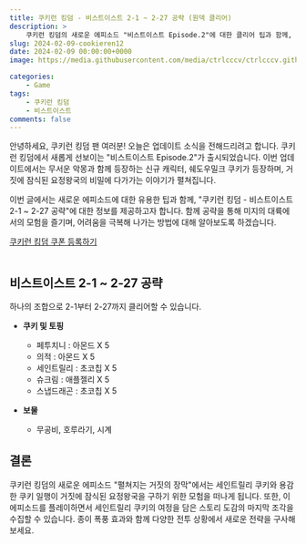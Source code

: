 ```yaml
---
title: 쿠키런 킹덤 - 비스트이스트 2-1 ~ 2-27 공략 (원덱 클리어)
description: >  
    쿠키런 킹덤의 새로운 에피소드 "비스트이스트 Episode.2"에 대한 클리어 팁과 함께, 2-1부터 2-27까지의 공략에 필요한 쿠키, 토핑, 그리고 보물 정보를 제공합니다. 
slug: 2024-02-09-cookieren12
date: 2024-02-09 00:00:00+0000
image: https://media.githubusercontent.com/media/ctrlcccv/ctrlcccv.github.io/master/assets/img/post/2024-02-09-cookieren12.webp

categories:
    - Game
tags:
    - 쿠키런 킹덤
    - 비스트이스트
comments: false
---
```

안녕하세요, 쿠키런 킹덤 팬 여러분! 오늘은 업데이트 소식을 전해드리려고 합니다. 쿠키런 킹덤에서 새롭게 선보이는 "비스트이스트 Episode.2"가 출시되었습니다. 이번 업데이트에서는 무서운 악몽과 함께 등장하는 신규 캐릭터, 쉐도우밀크 쿠키가 등장하며, 거짓에 잠식된 요정왕국의 비밀에 다가가는 이야기가 펼쳐집니다.   

이번 글에서는 새로운 에피소드에 대한 유용한 팁과 함께, "쿠키런 킹덤 - 비스트이스트 2-1 ~ 2-27 공략"에 대한 정보를 제공하고자 합니다. 함께 공략을 통해 미지의 대륙에서의 모험을 즐기며, 어려움을 극복해 나가는 방법에 대해 알아보도록 하겠습니다.  

<div class="btn_wrap">
    <a href="https://www.sk2gacha.com/ckk/coupon/">쿠키런 킹덤 쿠폰 등록하기</a>
</div>

<br>

## 비스트이스트 2-1 ~ 2-27 공략
하나의 조합으로 2-1부터 2-27까지 클리어할 수 있습니다.

* **쿠키 및 토핑**  
  * 페투치니 : 아몬드 X 5   
  * 의적 : 아몬드 X 5  
  * 세인트릴리 : 초코칩 X 5  
  * 슈크림 : 애플젤리 X 5   
  * 스냅드래곤 : 초코칩 X 5  

* **보물**  
  * 무공비, 호루라기, 시계  


<ins class="adsbygoogle"
     style="display:block; text-align:center;"
     data-ad-layout="in-article"
     data-ad-format="fluid"
     data-ad-client="ca-pub-8535540836842352"
     data-ad-slot="2974559225"></ins>
<script>
     (adsbygoogle = window.adsbygoogle || []).push({});
</script>

## 결론
쿠키런 킹덤의 새로운 에피소드 "펼쳐지는 거짓의 장막"에서는 세인트릴리 쿠키와 용감한 쿠키 일행이 거짓에 잠식된 요정왕국을 구하기 위한 모험을 떠나게 됩니다. 또한, 이 에피소드를 플레이하면서 세인트릴리 쿠키의 여정을 담은 스토리 도감의 마지막 조각을 수집할 수 있습니다. 종이 폭풍 효과와 함께 다양한 전투 상황에서 새로운 전략을 구사해보세요.  

